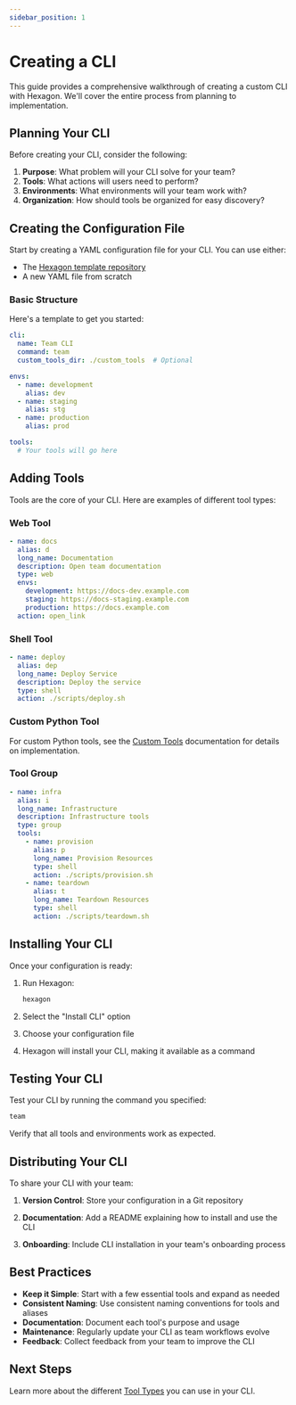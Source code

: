 ```yaml
---
sidebar_position: 1
---
```


# Creating a CLI

This guide provides a comprehensive walkthrough of creating a custom CLI with Hexagon. We'll cover the entire process from planning to implementation.

## Planning Your CLI

Before creating your CLI, consider the following:

1. **Purpose**: What problem will your CLI solve for your team?
2. **Tools**: What actions will users need to perform?
3. **Environments**: What environments will your team work with?
4. **Organization**: How should tools be organized for easy discovery?

## Creating the Configuration File

Start by creating a YAML configuration file for your CLI. You can use either:

- The [Hexagon template repository](https://github.com/lt-mayonesa/hexagon-tools)
- A new YAML file from scratch

### Basic Structure

Here's a template to get you started:

```yaml
cli:
  name: Team CLI
  command: team
  custom_tools_dir: ./custom_tools  # Optional

envs:
  - name: development
    alias: dev
  - name: staging
    alias: stg
  - name: production
    alias: prod

tools:
  # Your tools will go here
```

## Adding Tools

Tools are the core of your CLI. Here are examples of different tool types:

### Web Tool

```yaml
- name: docs
  alias: d
  long_name: Documentation
  description: Open team documentation
  type: web
  envs:
    development: https://docs-dev.example.com
    staging: https://docs-staging.example.com
    production: https://docs.example.com
  action: open_link
```

### Shell Tool

```yaml
- name: deploy
  alias: dep
  long_name: Deploy Service
  description: Deploy the service
  type: shell
  action: ./scripts/deploy.sh
```

### Custom Python Tool

For custom Python tools, see the [Custom Tools](../advanced/custom-tools) documentation for details on implementation.

### Tool Group

```yaml
- name: infra
  alias: i
  long_name: Infrastructure
  description: Infrastructure tools
  type: group
  tools:
    - name: provision
      alias: p
      long_name: Provision Resources
      type: shell
      action: ./scripts/provision.sh
    - name: teardown
      alias: t
      long_name: Teardown Resources
      type: shell
      action: ./scripts/teardown.sh
```

## Installing Your CLI

Once your configuration is ready:

1. Run Hexagon:
   ```bash
   hexagon
   ```

2. Select the "Install CLI" option

3. Choose your configuration file

4. Hexagon will install your CLI, making it available as a command

## Testing Your CLI

Test your CLI by running the command you specified:

```bash
team
```

Verify that all tools and environments work as expected.

## Distributing Your CLI

To share your CLI with your team:

1. **Version Control**: Store your configuration in a Git repository

2. **Documentation**: Add a README explaining how to install and use the CLI

3. **Onboarding**: Include CLI installation in your team's onboarding process

## Best Practices

- **Keep it Simple**: Start with a few essential tools and expand as needed
- **Consistent Naming**: Use consistent naming conventions for tools and aliases
- **Documentation**: Document each tool's purpose and usage
- **Maintenance**: Regularly update your CLI as team workflows evolve
- **Feedback**: Collect feedback from your team to improve the CLI

## Next Steps

Learn more about the different [Tool Types](tool-types) you can use in your CLI.
